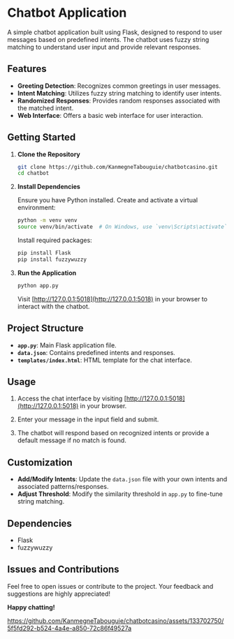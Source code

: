 # Chatbot Application

A simple chatbot application built using Flask, designed to respond to user messages based on predefined intents. The chatbot uses fuzzy string matching to understand user input and provide relevant responses.

## Features

- **Greeting Detection**: Recognizes common greetings in user messages.
- **Intent Matching**: Utilizes fuzzy string matching to identify user intents.
- **Randomized Responses**: Provides random responses associated with the matched intent.
- **Web Interface**: Offers a basic web interface for user interaction.

## Getting Started

1. **Clone the Repository**

   ```bash
   git clone https://github.com/KanmegneTabouguie/chatbotcasino.git
   cd chatbot
   ```

2. **Install Dependencies**

   Ensure you have Python installed. Create and activate a virtual environment:

   ```bash
   python -m venv venv
   source venv/bin/activate  # On Windows, use `venv\Scripts\activate`
   ```

   Install required packages:
   ```bash
   pip install Flask
   pip install fuzzywuzzy
   ```
4. **Run the Application**

   ```bash
   python app.py
   ```

   Visit [http://127.0.0.1:5018](http://127.0.0.1:5018) in your browser to interact with the chatbot.

## Project Structure

- **`app.py`**: Main Flask application file.
- **`data.json`**: Contains predefined intents and responses.
- **`templates/index.html`**: HTML template for the chat interface.

## Usage

1. Access the chat interface by visiting [http://127.0.0.1:5018](http://127.0.0.1:5018) in your browser.

2. Enter your message in the input field and submit.

3. The chatbot will respond based on recognized intents or provide a default message if no match is found.

## Customization

- **Add/Modify Intents**: Update the `data.json` file with your own intents and associated patterns/responses.
- **Adjust Threshold**: Modify the similarity threshold in `app.py` to fine-tune string matching.

## Dependencies

- Flask
- fuzzywuzzy

## Issues and Contributions

Feel free to open issues or contribute to the project. Your feedback and suggestions are highly appreciated!

**Happy chatting!**


https://github.com/KanmegneTabouguie/chatbotcasino/assets/133702750/5f5fd292-b524-4a4e-a850-72c86f49527a


